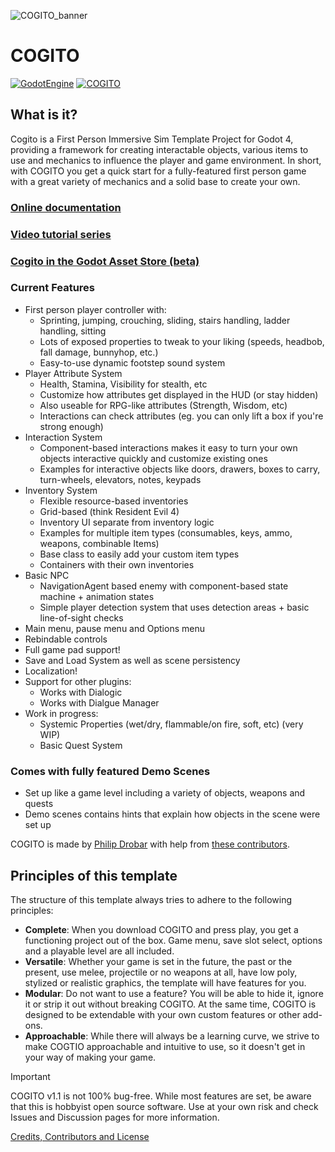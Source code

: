 ![COGITO_banner](addons/cogito/COGITO_banner.jpg)
# COGITO
[![GodotEngine](https://img.shields.io/badge/Godot_4.4_stable-blue?logo=godotengine&logoColor=white)](https://godotengine.org/) [![COGITO](https://img.shields.io/badge/version_1.1.2-35A1D7?label=COGITO&labelColor=0E887A)](https://github.com/Phazorknight/Cogito)

## What is it?
Cogito is a First Person Immersive Sim Template Project for Godot 4, providing a framework for creating interactable objects, various items to use and mechanics to influence the player and game environment.
In short, with COGITO you get a quick start for a fully-featured first person game with a great variety of mechanics and a solid base to create your own.

### [Online documentation](https://cogito.readthedocs.io/en/latest/index.html)
### [Video tutorial series](https://cogito.readthedocs.io/en/latest/tutorials.html)
### [Cogito in the Godot Asset Store (beta)](https://store-beta.godotengine.org/asset/philip-drobar/cogito)

### Current Features
- First person player controller with:
  - Sprinting, jumping, crouching, sliding, stairs handling, ladder handling, sitting
  - Lots of exposed properties to tweak to your liking (speeds, headbob, fall damage, bunnyhop, etc.)
  - Easy-to-use dynamic footstep sound system
- Player Attribute System
  - Health, Stamina, Visibility for stealth, etc
  - Customize how attributes get displayed in the HUD (or stay hidden)
  - Also useable for RPG-like attributes (Strength, Wisdom, etc)
  - Interactions can check attributes (eg. you can only lift a box if you're strong enough)
- Interaction System
  - Component-based interactions makes it easy to turn your own objects interactive quickly and customize existing ones
  - Examples for interactive objects like doors, drawers, boxes to carry, turn-wheels, elevators, notes, keypads
- Inventory System
  - Flexible resource-based inventories
  - Grid-based (think Resident Evil 4)
  - Inventory UI separate from inventory logic
  - Examples for multiple item types (consumables, keys, ammo, weapons, combinable Items)
  - Base class to easily add your custom item types
  - Containers with their own inventories
- Basic NPC
  - NavigationAgent based enemy with component-based state machine + animation states
  - Simple player detection system that uses detection areas + basic line-of-sight checks
- Main menu, pause menu and Options menu
- Rebindable controls
- Full game pad support!
- Save and Load System as well as scene persistency
- Localization!
- Support for other plugins:
  - Works with Dialogic
  - Works with Dialgue Manager
- Work in progress:
  - Systemic Properties (wet/dry, flammable/on fire, soft, etc) (very WIP)
  - Basic Quest System

### Comes with fully featured Demo Scenes
- Set up like a game level including a variety of objects, weapons and quests
- Demo scenes contains hints that explain how objects in the scene were set up

COGITO is made by [Philip Drobar](https://www.philipdrobar.com) with help from [these contributors](https://github.com/Phazorknight/Cogito/graphs/contributors).

## Principles of this template
The structure of this template always tries to adhere to the following principles:
- **Complete**: When you download COGITO and press play, you get a functioning project out of the box. Game menu, save slot select, options and a playable level are all included.
- **Versatile**: Whether your game is set in the future, the past or the present, use melee, projectile or no weapons at all, have low poly, stylized or realistic graphics, the template will have features for you.
- **Modular**: Do not want to use a feature? You will be able to hide it, ignore it or strip it out without breaking COGITO. At the same time, COGITO is designed to be extendable with your own custom features or other add-ons.
- **Approachable**: While there will always be a learning curve, we strive to make COGTIO approachable and intuitive to use, so it doesn't get in your way of making your game.

> [!IMPORTANT]  
> COGITO v1.1 is not 100% bug-free. While most features are set, be aware that this is hobbyist open source software. Use at your own risk and check Issues and Discussion pages for more information.

[Credits, Contributors and License](https://cogito.readthedocs.io/en/latest/about.html)
